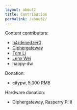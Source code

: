 ```yaml
---
layout: about2
title: Contribution
permalink: /about2/
---
```


Content contributors:
* [h4rdenedzer0](http://hardenedlinux.org/about/)
* [Ciphergateway](https://twitter.com/ciphergateway)
* [Tom Li](https://biergaizi.info/)
* [Lenx Wei](https://www.linkedin.com/pub/tao-wei/26/60/25)
* happy-dw

Donation:
* citypw, 5,000 RMB

Hardware donation:
* Ciphergateway, Rasperry Pi II

